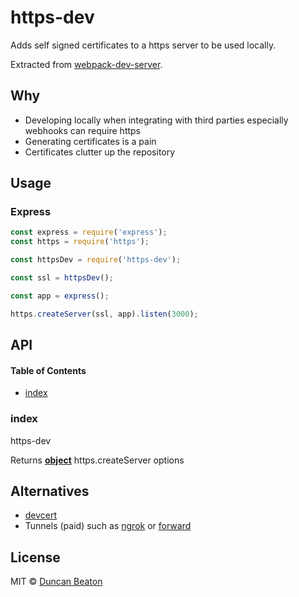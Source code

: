 # https-dev

Adds self signed certificates to a https server to be used locally.

Extracted from [webpack-dev-server](https://github.com/webpack/webpack-dev-server).

## Why

* Developing locally when integrating with third parties especially webhooks can require https
* Generating certificates is a pain
* Certificates clutter up the repository

## Usage

### Express

```js
const express = require('express');
const https = require('https');

const httpsDev = require('https-dev');

const ssl = httpsDev();

const app = express();

https.createServer(ssl, app).listen(3000);
```

## API

<!-- Generated by documentation.js. Update this documentation by updating the source code. -->

#### Table of Contents

-   [index](#index)

### index

https-dev

Returns **[object](https://developer.mozilla.org/docs/Web/JavaScript/Reference/Global_Objects/Object)** https.createServer options

## Alternatives

* [devcert](https://github.com/davewasmer/devcert)
* Tunnels (paid) such as [ngrok](https://ngrok.com) or [forward](https://forwardhq.com)

## License

MIT © [Duncan Beaton](http://dunckr.com)
